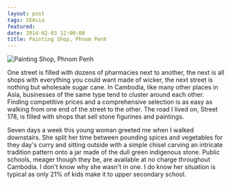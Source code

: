 ```yaml
---
layout: post
tags: SEAsia
featured: 
date: 2014-02-03 12:00:00
title: Painting Shop, Phnom Penh
---
```

![Painting Shop, Phnom Penh](http://personandplace.s3.amazonaws.com/2014-02-03-phnompenh-painting.jpg)

One street is filled with dozens of pharmacies next to another, the next is all shops with everything you could want made of wicker, the next street is nothing but wholesale sugar cane. In Cambodia, like many other places in Asia, businesses of the same type tend to cluster around each other. Finding competitive prices and a comprehensive selection is as easy as walking from one end of the street to the other. The road I lived on, Street 178, is filled with shops that sell stone figurines and paintings. 

Seven days a week this young woman greeted me when I walked downstairs. She split her time between pounding spices and vegetables for they day's curry and sitting outside with a simple chisel carving an intricate tradition pattern onto a jar made of the dull green indigenous stone. Public schools, meager though they be, are available at no charge throughout Cambodia. I don't know why she wasn't in one. I do know her situation is typical as only 21% of kids make it to upper secondary school.
